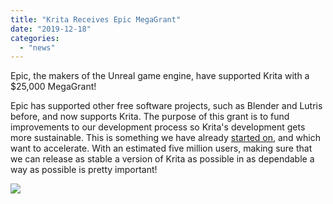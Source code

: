 ```yaml
---
title: "Krita Receives Epic MegaGrant"
date: "2019-12-18"
categories: 
  - "news"
---
```


Epic, the makers of the Unreal game engine, have supported Krita with a $25,000 MegaGrant!

Epic has supported other free software projects, such as Blender and Lutris before, and now supports Krita. The purpose of this grant is to fund improvements to our development process so Krita's development gets more sustainable. This is something we have already [started on](https://phabricator.kde.org/T11218), and which want to accelerate. With an estimated five million users, making sure that we can release as stable a version of Krita as possible in as dependable a way as possible is pretty important!

[![](/images/posts/2019/EpicMegaGrants_Badge_Dark320_reoLLjw.png)](https://krita.org/wp-content/uploads/2019/12/EpicMegaGrants_Badge_Dark320_reoLLjw.png)
